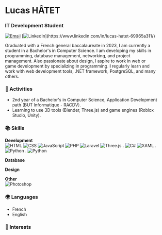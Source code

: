 # Lucas HÂTET

### IT Development Student
[![Email](https://img.shields.io/badge/-Email-red?style=for-the-badge)](mailto:lcs.hatet@gmail.com) [![LinkedIn](https://img.shields.io/badge/-LinkedIn-rgb(0,102,153)?style=for-the-badge&logo=linkedin)](https://www.linkedin.com/in/lucas-hatet-69965a311/) 

Graduated with a French general baccalaureate in 2023, I am currently a student in a Bachelor's in Computer Science. I am developing my skills in programming, database management, networking, and project management. Also passionate about design, I aspire to work in web or game development by specializing in programming. I regularly learn and work with web development tools, .NET framework, PostgreSQL, and many others.

### 🚀 Activities
* 2nd year of a Bachelor's in Computer Science, Application Development path (BUT Informatique - RACDV).
* Learning to use 3D tools (Blender, Three.js) and game engines (Roblox Studio, Unity).

### 📚 Skills

**Development**  
![HTML](https://img.shields.io/badge/-HTML-E34F26?style=flat-square&logo=html5&logoColor=white) ![CSS](https://img.shields.io/badge/-CSS-1572B6?style=flat-square&logo=css3) ![JavaScript](https://img.shields.io/badge/-JavaScript-F7DF1E?style=flat-square&logo=javascript&logoColor=black) ![PHP](https://img.shields.io/badge/-PHP-777BB4?style=flat-square&logo=php&logoColor=white) ![Laravel](https://img.shields.io/badge/-Laravel-FF2D20?style=flat-square&logo=laravel&logoColor=white) ![Three.js](https://img.shields.io/badge/-Three.js-000000?style=flat-square&logo=three.js) . ![C#](https://img.shields.io/badge/-C%23-942C86?style=flat-square&logo=cplusplus) ![XAML](https://img.shields.io/badge/-XAML-1657BD?style=flat-square&logo=xml) . ![Python](https://img.shields.io/badge/-Python-3675A6?style=flat-square&logo=Python&logoColor=white) . ![Python](https://img.shields.io/badge/-Unity-black?style=flat-square&logo=unity)

**Database**  

**Design**  

**Other**  
![Photoshop](https://img.shields.io/badge/-Photoshop-001e36?style=flat-square&logo=photopea&logoColor=white)

### 🌍 Languages
* French
* English

### 🎯 Interests
